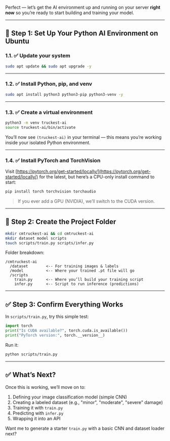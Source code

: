 Perfect — let’s get the AI environment up and running on your server **right now** so you’re ready to start building and training your model.

---

## 🧠 Step 1: Set Up Your Python AI Environment on Ubuntu

### 1.1. ✅ Update your system
```bash
sudo apt update && sudo apt upgrade -y
```

---

### 1.2. ✅ Install Python, pip, and venv
```bash
sudo apt install python3 python3-pip python3-venv -y
```

---

### 1.3. ✅ Create a virtual environment
```bash
python3 -m venv truckest-ai
source truckest-ai/bin/activate
```

You’ll now see `(truckest-ai)` in your terminal — this means you’re working inside your isolated Python environment.

---

### 1.4. ✅ Install PyTorch and TorchVision

Visit [https://pytorch.org/get-started/locally/](https://pytorch.org/get-started/locally/) for the latest, but here’s a CPU-only install command to start:

```bash
pip install torch torchvision torchaudio
```

> If you ever add a GPU (NVIDIA), we’ll switch to the CUDA version.

---

## 📁 Step 2: Create the Project Folder
```bash
mkdir cmtruckest-ai && cd cmtruckest-ai
mkdir dataset model scripts
touch scripts/train.py scripts/infer.py
```

Folder breakdown:
```
/cmtruckest-ai
  /dataset        <-- For training images & labels
  /model          <-- Where your trained .pt file will go
  /scripts
    train.py      <-- Where you’ll build your training script
    infer.py      <-- Script to run inference (predictions)
```

---

## ✅ Step 3: Confirm Everything Works
In `scripts/train.py`, try this simple test:

```python
import torch
print("Is CUDA available?", torch.cuda.is_available())
print("PyTorch version:", torch.__version__)
```

Run it:
```bash
python scripts/train.py
```

---

## ✅ What’s Next?

Once this is working, we’ll move on to:
1. Defining your image classification model (simple CNN)
2. Creating a labeled dataset (e.g., "minor", "moderate", "severe" damage)
3. Training it with `train.py`
4. Predicting with `infer.py`
5. Wrapping it into an API

Want me to generate a starter `train.py` with a basic CNN and dataset loader next?